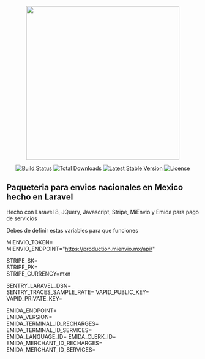 <p align="center"><a href="https://laravel.com" target="_blank"><img src="https://raw.githubusercontent.com/laravel/art/master/logo-lockup/5%20SVG/2%20CMYK/1%20Full%20Color/laravel-logolockup-cmyk-red.svg" width="400"></a></p>

<p align="center">
<a href="https://travis-ci.org/laravel/framework"><img src="https://travis-ci.org/laravel/framework.svg" alt="Build Status"></a>
<a href="https://packagist.org/packages/laravel/framework"><img src="https://img.shields.io/packagist/dt/laravel/framework" alt="Total Downloads"></a>
<a href="https://packagist.org/packages/laravel/framework"><img src="https://img.shields.io/packagist/v/laravel/framework" alt="Latest Stable Version"></a>
<a href="https://packagist.org/packages/laravel/framework"><img src="https://img.shields.io/packagist/l/laravel/framework" alt="License"></a>
</p>

## Paqueteria para envios nacionales en Mexico hecho en Laravel

Hecho con Laravel 8, JQuery, Javascript, Stripe, MiEnvio y Emida para pago de servicios

Debes de definir estas variables para que funciones


MIENVIO_TOKEN=                                                              
MIENVIO_ENDPOINT="https://production.mienvio.mx/api/"


STRIPE_SK=                                                                                    
STRIPE_PK=                                            
STRIPE_CURRENCY=mxn


SENTRY_LARAVEL_DSN=                                      
SENTRY_TRACES_SAMPLE_RATE= 
VAPID_PUBLIC_KEY=                                                                             
VAPID_PRIVATE_KEY=                                           

EMIDA_ENDPOINT=               
EMIDA_VERSION=  
EMIDA_TERMINAL_ID_RECHARGES=       
EMIDA_TERMINAL_ID_SERVICES=       
EMIDA_LANGUAGE_ID= 
EMIDA_CLERK_ID=     
EMIDA_MERCHANT_ID_RECHARGES=            
EMIDA_MERCHANT_ID_SERVICES=
